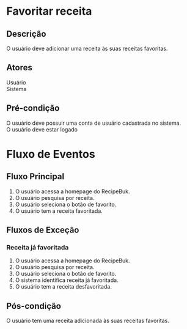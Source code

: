 # Favoritar receita

## Descrição
O usuário deve adicionar uma receita às suas receitas favoritas.

## Atores
Usuário</br>
Sistema

## Pré-condição
O usuário deve possuir uma conta de usuário cadastrada no sistema.</br>
O usuário deve estar logado</br>

# Fluxo de Eventos
## Fluxo Principal
1. O usuário acessa a homepage do RecipeBuk.
2. O usuário pesquisa por receita.
3. O usuário seleciona o botão de favorito.
4. O usuário tem a receita favoritada.

## Fluxos de Exceção
### Receita já favoritada
1. O usuário acessa a homepage do RecipeBuk.
2. O usuário pesquisa por receita.
3. O usuário seleciona o botão de favorito.
4. O sistema identifica receita já favoritada.
5. O usuário tem a receita desfavoritada.

## Pós-condição
O usuário tem uma receita adicionada às suas receitas favoritas.